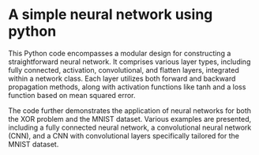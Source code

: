 # A simple neural network using python
This Python code encompasses a modular design for constructing a straightforward neural network. It comprises various layer types, including fully connected, activation, convolutional, and flatten layers, integrated within a network class. Each layer utilizes both forward and backward propagation methods, along with activation functions like tanh and a loss function based on mean squared error.

The code further demonstrates the application of neural networks for both the XOR problem and the MNIST dataset. Various examples are presented, including a fully connected neural network, a convolutional neural network (CNN), and a CNN with convolutional layers specifically tailored for the MNIST dataset.

